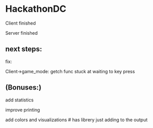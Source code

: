 # HackathonDC

Client finished 

Server finished

## next steps:

fix:

Client->game_mode: getch func stuck at waiting to key press

## (Bonuses:)

add statistics

improve printing

add colors and visualizations # has librery just adding to the output